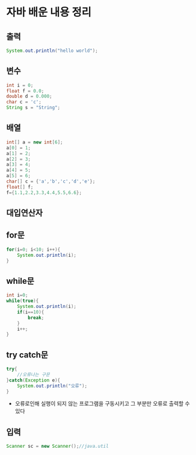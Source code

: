 # 자바 배운 내용 정리



## 출력

``` java
System.out.println("hello world");
```

## 변수

```java
int i = 0;
float f = 0.0;
double d = 0.000;
char c = 'c';
String s = "String";
```

## 배열

```java
int[] a = new int[6];
a[0] = 1;
a[1] = 2;
a[2] = 3;
a[3] = 4;
a[4] = 5;
a[5] = 6;
char[] c = {'a','b','c','d','e'};
float[] f;
f={1.1,2.2,3.3,4.4,5.5,6.6};

```



## 대입연산자



## for문

``` java
for(i=0; i<10; i++){
    System.out.println(i);
}
```

## while문

``` java
int i=0;
while(true){
    System.out.println(i);
    if(i==10){
        break;
    }
    i++;   
}
```



## try catch문

```java
try{
    //오류나는 구문
}catch(Exception e){
    System.out.println("오류");
}
```

- 오류로인해 실행이 되지 않는 프로그램을 구동시키고 그 부분만 오류로 출력할 수 있다

## 입력

```java
Scanner sc = new Scanner();//java.util
```









